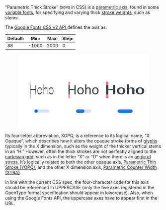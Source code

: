 
“Parametric Thick Stroke” (`XOPQ` in CSS) is a [parametric axis](/glossary/parametric_axis), found in some [variable fonts](/glossary/variable_fonts), for specifying and varying thick [stroke weights](/glossary/stroke), such as stems.

The [Google Fonts CSS v2 API ](https://developers.google.com/fonts/docs/css2) defines the axis as:

| Default: | Min: | Max: | Step: |
| --- | --- | --- | --- |
| 88 | -1000 | 2000 | 0 |

<figure>

![INSERT_ALT_TEXT](images/thumbnail.svg)

</figure>

Its four-letter abbreviation, XOPQ, is a reference to its logical name, “X Opaque”, which describes how it alters the opaque stroke forms of [glyphs](/glossary/glyph) typically in the X dimension, such as the weight of the thicker vertical stems in an “H.” However, often the thick strokes are not perfectly aligned to the [cartesian grid](https://en.wikipedia.org/wiki/Cartesian_coordinate_system), such as in the letter “X” or “O” when there is an [angle of stress](/glossary/axis_in_type_design). It’s logically related to both the other opaque axis, [Parametric Thin Stroke (YOPQ)](/glossary/yopq_axis), and the other X dimension axis, [Parametric Counter Width (XTRA)](/glossary/xtra_axis).

In line with the current CSS spec, the four-character code for this axis should be referenced in UPPERCASE (only the five axes registered in the OpenType format specification should appear in lowercase). Also, when using the Google Fonts API, the uppercase axes have to appear first in the URL.
